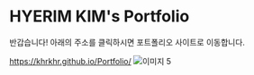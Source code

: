 # HYERIM KIM's Portfolio




반갑습니다! 아래의 주소를 클릭하시면 포트폴리오 사이트로 이동합니다.


https://khrkhr.github.io/Portfolio/
![이미지 5](https://user-images.githubusercontent.com/97592294/153395412-2744c2dd-03ac-41da-b47b-54f845be5a1b.png)
